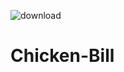 ![download](https://github.com/user-attachments/assets/1b9aae3f-d75e-4178-8a0c-a5ef8ef5054b)
# Chicken-Bill
